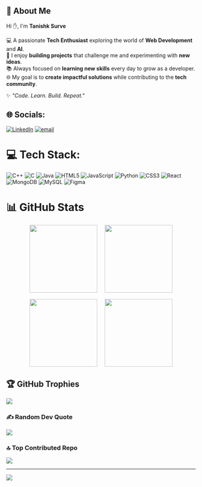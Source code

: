 ## 💫 About Me  

Hi ✋, I'm **Tanishk Surve**  

💻 A passionate **Tech Enthusiast** exploring the world of **Web Development** and **AI**.  
🚀 I enjoy **building projects** that challenge me and experimenting with **new ideas**.  
📚 Always focused on **learning new skills** every day to grow as a developer.  
🌐 My goal is to **create impactful solutions** while contributing to the **tech community**.  

✨ *"Code. Learn. Build. Repeat."*


## 🌐 Socials:
[![LinkedIn](https://img.shields.io/badge/LinkedIn-%230077B5.svg?logo=linkedin&logoColor=white)](https://linkedin.com/in/https://www.linkedin.com/in/tanishk-surve-4504b22b1/) [![email](https://img.shields.io/badge/Email-D14836?logo=gmail&logoColor=white)](mailto:tanishk.surve.20@gmail.com) 

# 💻 Tech Stack:
![C++](https://img.shields.io/badge/c++-%2300599C.svg?style=for-the-badge&logo=c%2B%2B&logoColor=white) ![C](https://img.shields.io/badge/c-%2300599C.svg?style=for-the-badge&logo=c&logoColor=white) ![Java](https://img.shields.io/badge/java-%23ED8B00.svg?style=for-the-badge&logo=openjdk&logoColor=white) ![HTML5](https://img.shields.io/badge/html5-%23E34F26.svg?style=for-the-badge&logo=html5&logoColor=white) ![JavaScript](https://img.shields.io/badge/javascript-%23323330.svg?style=for-the-badge&logo=javascript&logoColor=%23F7DF1E) ![Python](https://img.shields.io/badge/python-3670A0?style=for-the-badge&logo=python&logoColor=ffdd54) ![CSS3](https://img.shields.io/badge/css3-%231572B6.svg?style=for-the-badge&logo=css3&logoColor=white) ![React](https://img.shields.io/badge/react-%2320232a.svg?style=for-the-badge&logo=react&logoColor=%2361DAFB) ![MongoDB](https://img.shields.io/badge/MongoDB-%234ea94b.svg?style=for-the-badge&logo=mongodb&logoColor=white) ![MySQL](https://img.shields.io/badge/mysql-4479A1.svg?style=for-the-badge&logo=mysql&logoColor=white) ![Figma](https://img.shields.io/badge/figma-%23F24E1E.svg?style=for-the-badge&logo=figma&logoColor=white)
# 📊 GitHub Stats  

<p align="center">
  <img src="https://github-readme-stats.vercel.app/api?username=tanishksurve&show_icons=true&theme=tokyonight&hide_border=true" height="180"/>
  &nbsp;&nbsp;&nbsp;
  <img src="https://streak-stats.demolab.com?user=tanishksurve&theme=tokyonight&hide_border=true" height="180"/>
</p>

<p align="center">
  <img src="https://github-readme-stats.vercel.app/api/top-langs/?username=tanishksurve&layout=compact&theme=tokyonight&hide_border=true" height="180"/>
  &nbsp;&nbsp;&nbsp;
  <img src="https://github-profile-summary-cards.vercel.app/api/cards/profile-details?username=tanishksurve&theme=tokyonight" height="180"/>
</p>


## 🏆 GitHub Trophies  
![](https://github-profile-trophy.vercel.app/?username=tanishksurve&theme=tokyonight&no-frame=false&no-bg=true&margin-w=4)


### ✍️ Random Dev Quote
![](https://quotes-github-readme.vercel.app/api?type=horizontal&theme=merko)

### 🔝 Top Contributed Repo
![](https://github-contributor-stats.vercel.app/api?username=tanishksurve&limit=5&theme=tokyonight&combine_all_yearly_contributions=true&hide_border=false)

---
[![](https://visitcount.itsvg.in/api?id=tanishksurve&icon=9&color=1)](https://visitcount.itsvg.in)

<!-- Proudly created with GPRM ( https://gprm.itsvg.in ) -->
